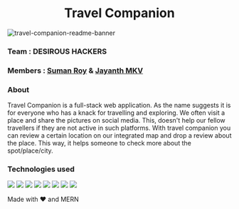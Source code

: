 <h1 align="center"> Travel Companion</h1>

![travel-companion-readme-banner](https://user-images.githubusercontent.com/95040233/185806978-20e40db9-cd0c-4d7b-ae16-628410fe7365.png)

### Team : DESIROUS HACKERS

### Members : [Suman Roy](https://github.com/Suman373) & [Jayanth MKV](https://github.com/Jayanth-MKV)

### About 
Travel Companion is a full-stack web application. As the name suggests it is for everyone who has a knack for travelling and exploring. We often visit a place and share the pictures on social media. This, doesn't help our fellow travellers if they are not active in such platforms. With travel companion you can review a certain location on our integrated map and drop a review about the place. This way, it helps someone to check more about the spot/place/city. 

### Technologies used 
![](https://img.shields.io/badge/MongoDB-4EA94B?style=for-the-badge&logo=mongodb&logoColor=white) ![](https://img.shields.io/badge/Express.js-000000?style=for-the-badge&logo=express&logoColor=white) ![](https://img.shields.io/badge/React-20232A?style=for-the-badge&logo=react&logoColor=61DAFB) ![](https://img.shields.io/badge/Node.js-339933?style=for-the-badge&logo=nodedotjs&logoColor=white) ![](	https://img.shields.io/badge/JavaScript-323330?style=for-the-badge&logo=javascript&logoColor=F7DF1E) ![](https://img.shields.io/badge/CSS3-1572B6?style=for-the-badge&logo=css3&logoColor=white) ![](https://img.shields.io/badge/HTML5-E34F26?style=for-the-badge&logo=html5&logoColor=white) ![](https://img.shields.io/badge/Heroku-430098?style=for-the-badge&logo=heroku&logoColor=white)

Made with ❤ and MERN
